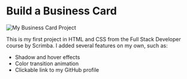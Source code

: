 # Build a Business Card
![My Business Card Project](assets/business-card-demo.gif)

This is my first project in HTML and CSS from the Full Stack Developer course by Scrimba. I added several features on my own, such as:

- Shadow and hover effects
- Color transition animation
- Сlickable link to my GitHub profile
